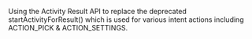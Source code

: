 Using the Activity Result API to replace the deprecated startActivityForResult() which is used for various intent actions including ACTION_PICK & ACTION_SETTINGS.
